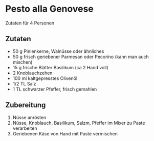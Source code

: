 # Pesto alla Genovese
Zutaten für 4 Personen

## Zutaten

* 50 g Pinienkerne, Walnüsse oder ähnliches
* 50 g frisch geriebener Parmesan oder Pecorino (kann man auch mischen)
* 15 g frische Blätter Basilikum (ca 2 Hand voll)
* 2 Knoblauchzehen
* 100 ml kaltgepresstes Olivenöl
* 1/2 TL Salz
* 1 TL schwarzer Pfeffer, frisch gemahlen

## Zubereitung

1. Nüsse anrösten
2. Nüsse, Knoblauch, Basilikum, Salzm, Pfeffer im Mixer zu Paste verarbeiten
3. Geriebenen Käse von Hand mit Paste vermischen
